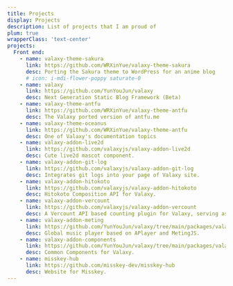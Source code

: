 ```yaml
---
title: Projects
display: Projects
description: List of projects that I am proud of
plum: true
wrapperClass: 'text-center'
projects:
  Front end:
    - name: valaxy-theme-sakura
      link: https://github.com/WRXinYue/valaxy-theme-sakura
      desc: Porting the Sakura theme to WordPress for an anime blog
      # icon: i-mdi-flower-poppy saturate-0
    - name: valaxy
      link: https://github.com/YunYouJun/valaxy
      desc: Next Generation Static Blog Framework (Beta)
    - name: valaxy-theme-antfu
      link: https://github.com/WRXinYue/valaxy-theme-antfu
      desc: The Valaxy ported version of antfu.me
    - name: valaxy-theme-oceanus
      link: https://github.com/WRXinYue/valaxy-theme-antfu
      desc: One of Valaxy's documentation topics
    - name: valaxy-addon-live2d
      link: https://github.com/valaxyjs/valaxy-addon-live2d
      desc: Cute live2d mascot component.
    - name: valaxy-addon-git-log
      link: https://github.com/valaxyjs/valaxy-addon-git-log
      desc: Integrates git logs into your page of Valaxy site.
    - name: valaxy-addon-hitokoto
      link: https://github.com/valaxyjs/valaxy-addon-hitokoto
      desc: Hitokoto Composition API for Valaxy.
    - name: valaxy-addon-vercount
      link: https://github.com/valaxyjs/valaxy-addon-vercount
      desc: A Vercount API based counting plugin for Valaxy, serving as an alternative to Busuanzi counting.
    - name: valaxy-addon-meting
      link: https://github.com/YunYouJun/valaxy/tree/main/packages/valaxy-addon-meting
      desc: Global music player based on APlayer and MetingJS.
    - name: valaxy-addon-components
      link: https://github.com/YunYouJun/valaxy/tree/main/packages/valaxy-addon-components
      desc: Common Components for Valaxy.
    - name: misskey-hub
      link: https://github.com/misskey-dev/misskey-hub
      desc: Website for Misskey.
---
```


<!-- @layout-full-width -->

<AntfuListProjects :projects="frontmatter.projects" />
